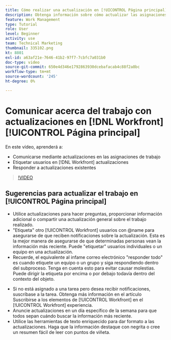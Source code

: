 ```yaml
---
title: Cómo realizar una actualización en [!UICONTROL Página principal]
description: Obtenga información sobre cómo actualizar las asignaciones de trabajo y responder a las actualizaciones existentes. Etiqueta [!DNL Workfront] los usuarios de las actualizaciones para que se les notifique sobre la comunicación.
feature: Work Management
type: Tutorial
role: User
level: Beginner
activity: use
team: Technical Marketing
thumbnail: 335102.png
kt: 8801
exl-id: a63af21e-7646-41b2-97f7-7cbfc7a031b0
doc-type: video
source-git-commit: 650e4d346e1792863930dcebafacab4c88f2a8bc
workflow-type: tm+mt
source-wordcount: '245'
ht-degree: 0%

---
```


# Comunicar acerca del trabajo con actualizaciones en [!DNL Workfront] [!UICONTROL Página principal]

En este vídeo, aprenderá a:

* Comunicarse mediante actualizaciones en las asignaciones de trabajo
* Etiquetar usuarios en [!DNL Workfront] actualizaciones
* Responder a actualizaciones existentes

>[!VIDEO](https://video.tv.adobe.com/v/335102/?quality=12&learn=on)

## Sugerencias para actualizar el trabajo en [!UICONTROL Página principal]

* Utilice actualizaciones para hacer preguntas, proporcionar información adicional o compartir una actualización general sobre el trabajo realizado.
* &quot;Etiqueta&quot; otro [!UICONTROL Workfront] usuarios con @name para asegurarse de que reciben notificaciones sobre la actualización. Esta es la mejor manera de asegurarse de que determinadas personas vean la información más reciente. Puede &quot;etiquetar&quot; usuarios individuales o un equipo en una actualización.
* Recuerde, el equivalente al infame correo electrónico &quot;responder todo&quot; es cuando etiquete un equipo o un grupo y siga respondiendo dentro del subproceso. Tenga en cuenta esto para evitar causar molestias. Puede dirigir la etiqueta por encima o por debajo todavía dentro del contexto del objeto.

<!---
paragraph below needs a hyperlink to an article
--->

* Si no está asignado a una tarea pero desea recibir notificaciones, suscríbase a la tarea. Obtenga más información en el artículo Suscribirse a los elementos de [!UICONTROL Workfront] en el [!UICONTROL Workfront] experiencia.
* Anuncie actualizaciones en un día específico de la semana para que todos sepan cuándo buscar la información más reciente.
* Utilice las herramientas de texto enriquecido para dar formato a las actualizaciones. Haga que la información destaque con negrita o cree un resumen fácil de leer con puntos de viñeta.

<!---
learn more URLs
--->
